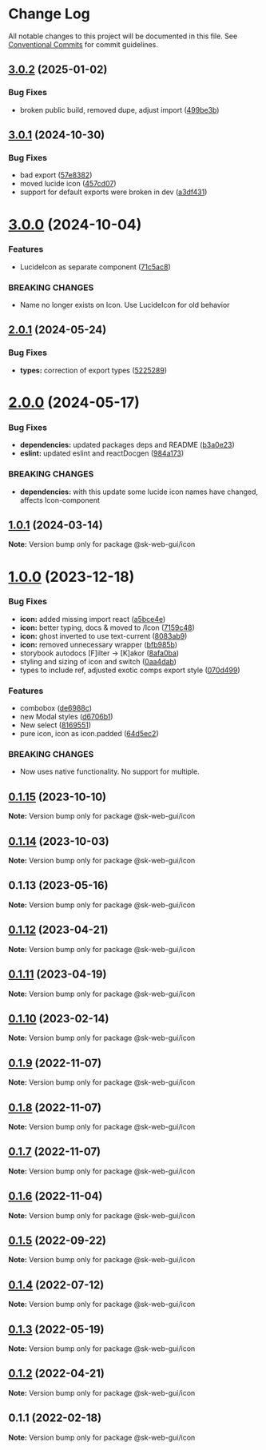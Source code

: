 # Change Log

All notable changes to this project will be documented in this file.
See [Conventional Commits](https://conventionalcommits.org) for commit guidelines.

## [3.0.2](https://github.com/Sundsvallskommun/web-shared-components/compare/@sk-web-gui/icon@3.0.1...@sk-web-gui/icon@3.0.2) (2025-01-02)

### Bug Fixes

- broken public build, removed dupe, adjust import ([499be3b](https://github.com/Sundsvallskommun/web-shared-components/commit/499be3b779a307e61b6a81edeafd83909383d5a2))

## [3.0.1](https://github.com/Sundsvallskommun/web-shared-components/compare/@sk-web-gui/icon@3.0.0...@sk-web-gui/icon@3.0.1) (2024-10-30)

### Bug Fixes

- bad export ([57e8382](https://github.com/Sundsvallskommun/web-shared-components/commit/57e8382082c98eac7b56f4dc89e8e663523bbbb8))
- moved lucide icon ([457cd07](https://github.com/Sundsvallskommun/web-shared-components/commit/457cd07d07ef0aaccb0c88dbf412406c2c732743))
- support for default exports were broken in dev ([a3df431](https://github.com/Sundsvallskommun/web-shared-components/commit/a3df431658d2e7650bd14b94ca18af797065bea3))

# [3.0.0](https://github.com/Sundsvallskommun/web-shared-components/compare/@sk-web-gui/icon@2.0.1...@sk-web-gui/icon@3.0.0) (2024-10-04)

### Features

- LucideIcon as separate component ([71c5ac8](https://github.com/Sundsvallskommun/web-shared-components/commit/71c5ac8b0e9710a36c339629fbd60eec1551e1d1))

### BREAKING CHANGES

- Name no longer exists on Icon. Use LucideIcon for old behavior

## [2.0.1](https://github.com/Sundsvallskommun/web-shared-components/compare/@sk-web-gui/icon@2.0.0...@sk-web-gui/icon@2.0.1) (2024-05-24)

### Bug Fixes

- **types:** correction of export types ([5225289](https://github.com/Sundsvallskommun/web-shared-components/commit/52252890b4206faa9bc70111e75f1ef818e0d8fe))

# [2.0.0](https://github.com/Sundsvallskommun/web-shared-components/compare/@sk-web-gui/icon@1.0.1...@sk-web-gui/icon@2.0.0) (2024-05-17)

### Bug Fixes

- **dependencies:** updated packages deps and README ([b3a0e23](https://github.com/Sundsvallskommun/web-shared-components/commit/b3a0e2314cebee5523d386f42ba3f7473bd4f36b))
- **eslint:** updated eslint and reactDocgen ([984a173](https://github.com/Sundsvallskommun/web-shared-components/commit/984a17371f052a0cbe23d01fd31722f0fa2a56eb))

### BREAKING CHANGES

- **dependencies:** with this update some lucide icon names have changed, affects Icon-component

## [1.0.1](https://github.com/Sundsvallskommun/web-shared-components/compare/@sk-web-gui/icon@1.0.0...@sk-web-gui/icon@1.0.1) (2024-03-14)

**Note:** Version bump only for package @sk-web-gui/icon

# [1.0.0](https://github.com/Sundsvallskommun/web-shared-components/compare/@sk-web-gui/icon@0.1.15...@sk-web-gui/icon@1.0.0) (2023-12-18)

### Bug Fixes

- **icon:** added missing import react ([a5bce4e](https://github.com/Sundsvallskommun/web-shared-components/commit/a5bce4ee56306b4b2dc476703d28e2e49eac7283))
- **icon:** better typing, docs & moved to /Icon ([7159c48](https://github.com/Sundsvallskommun/web-shared-components/commit/7159c483da2998890be730a416e5d9755ea5490f))
- **icon:** ghost inverted to use text-current ([8083ab9](https://github.com/Sundsvallskommun/web-shared-components/commit/8083ab94b8a62b800504c89f763570318e9fdcfe))
- **icon:** removed unnecessary wrapper ([bfb985b](https://github.com/Sundsvallskommun/web-shared-components/commit/bfb985b1988f509f46b7c4ac5475522479bc1b15))
- storybook autodocs [F]ilter -> [K]akor ([8afa0ba](https://github.com/Sundsvallskommun/web-shared-components/commit/8afa0bab8a7c7d829719a7ca474aeaf930660a0a))
- styling and sizing of icon and switch ([0aa4dab](https://github.com/Sundsvallskommun/web-shared-components/commit/0aa4dab97bb6c1fbc01a22f655baf6248bfd36f2))
- types to include ref, adjusted exotic comps export style ([070d499](https://github.com/Sundsvallskommun/web-shared-components/commit/070d4990ecea5d5ce90ebdd684a381bb8ad95861))

### Features

- combobox ([de6988c](https://github.com/Sundsvallskommun/web-shared-components/commit/de6988c9165e1fb8f7e8547e3a83830bec559c0f))
- new Modal styles ([d6706b1](https://github.com/Sundsvallskommun/web-shared-components/commit/d6706b1f8665c9d13a7967a9f959f91d9d39f07c))
- New select ([8169551](https://github.com/Sundsvallskommun/web-shared-components/commit/816955118a54e37a516a9fa9c2c49b1f1faec414))
- pure icon, icon as icon.padded ([64d5ec2](https://github.com/Sundsvallskommun/web-shared-components/commit/64d5ec22383f260c42516fc3a125540b561787ee))

### BREAKING CHANGES

- Now uses native functionality. No support for multiple.

## [0.1.15](https://github.com/Sundsvallskommun/web-shared-components/compare/@sk-web-gui/icon@0.1.14...@sk-web-gui/icon@0.1.15) (2023-10-10)

**Note:** Version bump only for package @sk-web-gui/icon

## [0.1.14](https://github.com/Sundsvallskommun/web-shared-components/compare/@sk-web-gui/icon@0.1.13...@sk-web-gui/icon@0.1.14) (2023-10-03)

**Note:** Version bump only for package @sk-web-gui/icon

## 0.1.13 (2023-05-16)

**Note:** Version bump only for package @sk-web-gui/icon

## [0.1.12](https://github.com/Sundsvallskommun/web-shared-components/compare/@sk-web-gui/icon@0.1.11...@sk-web-gui/icon@0.1.12) (2023-04-21)

**Note:** Version bump only for package @sk-web-gui/icon

## [0.1.11](https://github.com/Sundsvallskommun/web-shared-components/compare/@sk-web-gui/icon@0.1.10...@sk-web-gui/icon@0.1.11) (2023-04-19)

**Note:** Version bump only for package @sk-web-gui/icon

## [0.1.10](https://github.com/Sundsvallskommun/web-shared-components/compare/@sk-web-gui/icon@0.1.9...@sk-web-gui/icon@0.1.10) (2023-02-14)

**Note:** Version bump only for package @sk-web-gui/icon

## [0.1.9](https://github.com/Sundsvallskommun/web-shared-components/compare/@sk-web-gui/icon@0.1.8...@sk-web-gui/icon@0.1.9) (2022-11-07)

**Note:** Version bump only for package @sk-web-gui/icon

## [0.1.8](https://github.com/Sundsvallskommun/web-shared-components/compare/@sk-web-gui/icon@0.1.7...@sk-web-gui/icon@0.1.8) (2022-11-07)

**Note:** Version bump only for package @sk-web-gui/icon

## [0.1.7](https://github.com/Sundsvallskommun/web-shared-components/compare/@sk-web-gui/icon@0.1.6...@sk-web-gui/icon@0.1.7) (2022-11-07)

**Note:** Version bump only for package @sk-web-gui/icon

## [0.1.6](https://github.com/Sundsvallskommun/web-shared-components/compare/@sk-web-gui/icon@0.1.5...@sk-web-gui/icon@0.1.6) (2022-11-04)

**Note:** Version bump only for package @sk-web-gui/icon

## [0.1.5](https://github.com/Sundsvallskommun/web-shared-components/compare/@sk-web-gui/icon@0.1.4...@sk-web-gui/icon@0.1.5) (2022-09-22)

**Note:** Version bump only for package @sk-web-gui/icon

## [0.1.4](https://github.com/Sundsvallskommun/web-shared-components/compare/@sk-web-gui/icon@0.1.3...@sk-web-gui/icon@0.1.4) (2022-07-12)

**Note:** Version bump only for package @sk-web-gui/icon

## [0.1.3](https://github.com/Sundsvallskommun/web-shared-components/compare/@sk-web-gui/icon@0.1.2...@sk-web-gui/icon@0.1.3) (2022-05-19)

**Note:** Version bump only for package @sk-web-gui/icon

## [0.1.2](https://github.com/Sundsvallskommun/web-shared-components/compare/@sk-web-gui/icon@0.1.1...@sk-web-gui/icon@0.1.2) (2022-04-21)

**Note:** Version bump only for package @sk-web-gui/icon

## 0.1.1 (2022-02-18)

**Note:** Version bump only for package @sk-web-gui/icon
